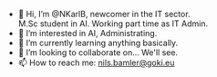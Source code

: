 - 👋 Hi, I’m @NKarlB, newcomer in the IT sector. <br> M.Sc student in AI. Working part time as IT Admin.
- 👀 I’m interested in AI, Administrating.
- 🌱 I’m currently learning anything basically.
- 💞️ I’m looking to collaborate on... We'll see.
- 📫 How to reach me: nils.bamler@goki.eu

<!---
NKarlB/NKarlB is a ✨ special ✨ repository because its `README.md` (this file) appears on your GitHub profile.
You can click the Preview link to take a look at your changes.
--->
